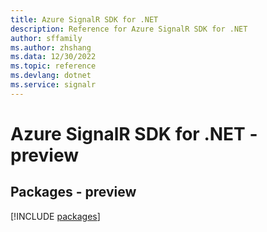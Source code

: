 ```yaml
---
title: Azure SignalR SDK for .NET
description: Reference for Azure SignalR SDK for .NET
author: sffamily
ms.author: zhshang
ms.data: 12/30/2022
ms.topic: reference
ms.devlang: dotnet
ms.service: signalr
---
```

# Azure SignalR SDK for .NET - preview
## Packages - preview
[!INCLUDE [packages](signalr-index.md)]